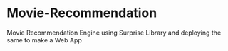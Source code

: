 # Movie-Recommendation
Movie Recommendation Engine using Surprise Library and deploying the same to make a Web App 
